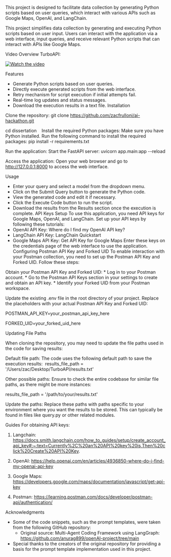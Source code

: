 This project is designed to facilitate data collection by generating Python scripts based on user queries, which interact with various APIs such as Google Maps, OpenAI, and LangChain.

This project simplifies data collection by generating and executing Python scripts based on user input. Users can interact with the application via a web interface, input queries, and receive relevant Python scripts that can interact with APIs like Google Maps.

Video Overview TurboAPI:

[![Watch the video](https://img.youtube.com/vi/6doF7KHXgDY/maxresdefault.jpg)](https://youtu.be/6doF7KHXgDY)

Features

* Generate Python scripts based on user queries.
* Directly execute generated scripts from the web interface.
* Retry mechanism for script execution if initial attempts fail.
* Real-time log updates and status messages.
* Download the execution results in a text file.
Installation

Clone the repository: git clone https://github.com/zacfrulloni/ai-hackathon.git
   
cd dissertation
     
Install the required Python packages: Make sure you have Python installed. Run the following command to install the required packages: pip install -r requirements.txt

Run the application: Start the FastAPI server: uvicorn app.main:app --reload


Access the application: Open your web browser and go to http://127.0.0.1:8000 to access the web interface.

Usage

* Enter your query and select a model from the dropdown menu.
* Click on the Submit Query button to generate the Python code.
* View the generated code and edit it if necessary.
* Click the Execute Code button to run the script.
* Download the results from the Results section once the execution is complete.
API Keys Setup
To use this application, you need API keys for Google Maps, OpenAI, and LangChain. Set up your API keys by following these tutorials:
* OpenAI API Key: Where do I find my OpenAI API key?
* LangChain API Key: LangChain Quickstart
* Google Maps API Key: Get API Key for Google Maps
Enter these keys on the credentials page of the web interface to use the application.
Configuring Postman API Key and Forked UID
To enable interaction with your Postman collection, you need to set up the Postman API Key and Forked UID. Follow these steps:

Obtain your Postman API Key and Forked UID:
    * Log in to your Postman account.
    * Go to the Postman API Keys section in your settings to create and obtain an API key.
    * Identify your Forked UID from your Postman workspace.

Update the existing .env file in the root directory of your project. Replace the placeholders with your actual Postman API Key and Forked UID:

POSTMAN_API_KEY=your_postman_api_key_here

FORKED_UID=your_forked_uid_here

Updating File Paths

When cloning the repository, you may need to update the file paths used in the code for saving results:

Default file path: The code uses the following default path to save the execution results:  results_file_path = '/Users/zac/Desktop/TurboAPI/results.txt'

Other possible paths: Ensure to check the entire codebase for similar file paths, as there might be more instances:

results_file_path = '/path/to/your/results.txt'
    
Update the paths: Replace these paths with paths specific to your environment where you want the results to be stored. This can typically be found in files like query.py or other related modules.

Guides For obtaining API keys:

1. Langchain: https://docs.smith.langchain.com/how_to_guides/setup/create_account_api_key#:~:text=Currently%2C%20an%20API%20key%20is,Then%20click%20Create%20API%20Key.

2. OpenAI: https://help.openai.com/en/articles/4936850-where-do-i-find-my-openai-api-key

3. Google Maps: https://developers.google.com/maps/documentation/javascript/get-api-key

4. Postman: https://learning.postman.com/docs/developer/postman-api/authentication/


Acknowledgments
* Some of the code snippets, such as the prompt templates, were taken from the following GitHub repository:
    * Original source: Multi-Agent Coding Framework using LangGraph: https://github.com/anurag899/openAI-project/tree/main
* Special thanks to the creators of the original repository for providing a basis for the prompt template implementation used in this project.
